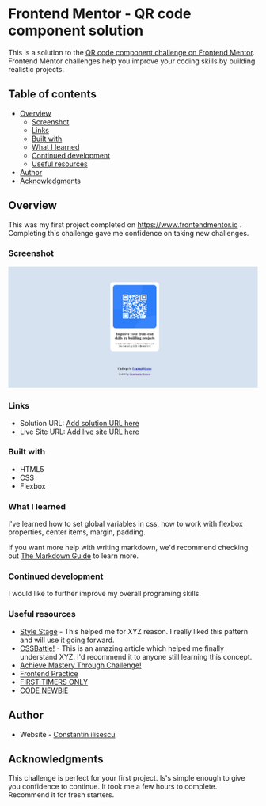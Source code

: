 # Frontend Mentor - QR code component solution

This is a solution to the [QR code component challenge on Frontend Mentor](https://www.frontendmentor.io/challenges/qr-code-component-iux_sIO_H). Frontend Mentor challenges help you improve your coding skills by building realistic projects. 

## Table of contents

- [Overview](#overview)
  - [Screenshot](#screenshot)
  - [Links](#links)
  - [Built with](#built-with)
  - [What I learned](#what-i-learned)
  - [Continued development](#continued-development)
  - [Useful resources](#useful-resources)
- [Author](#author)
- [Acknowledgments](#acknowledgments)


## Overview
This was my first project completed on https://www.frontendmentor.io . Completing this challenge gave me confidence on taking new challenges. 

### Screenshot

![](./images/screenshot.jpg)

### Links

- Solution URL: [Add solution URL here](https://constantinilisescu.github.io/qr-code-component-main/)
- Live Site URL: [Add live site URL here](https://constantinilisescu.github.io/qr-code-component-main/)

### Built with

- HTML5
- CSS
- Flexbox

### What I learned

I've learned how to set global variables in css, how to work with flexbox properties, center items, margin, padding. 

If you want more help with writing markdown, we'd recommend checking out [The Markdown Guide](https://www.markdownguide.org/) to learn more.

### Continued development

I would like to further improve my overall programing skills.

### Useful resources

- [Style Stage](https://stylestage.dev/) - This helped me for XYZ reason. I really liked this pattern and will use it going forward.
- [CSSBattle!](https://cssbattle.dev/) - This is an amazing article which helped me finally understand XYZ. I'd recommend it to anyone still learning this concept.
- [Achieve Mastery Through Challenge!](https://www.codewars.com/) 
- [Frontend Practice](https://www.frontendpractice.com/) 
- [FIRST TIMERS ONLY](https://www.firsttimersonly.com/)
- [CODE NEWBIE](https://www.codenewbie.org/)

## Author

- Website - [Constantin ilisescu](https://upbeat-meitner-780c56.netlify.app/)

## Acknowledgments

This challenge is perfect for your first project. Is's simple enough to give you confidence to continue. It took me a few hours to complete. Recommend it for fresh starters. 
